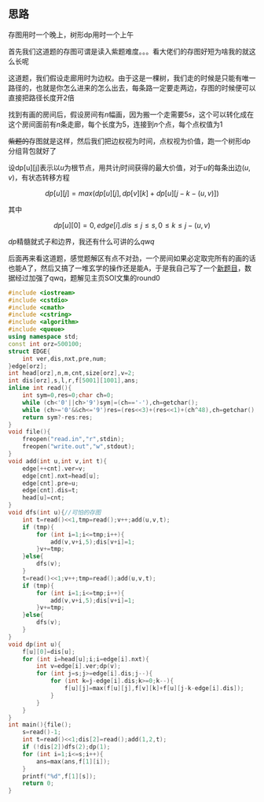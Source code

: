 ## 思路

存图用时一个晚上，树形dp用时一个上午

首先我们这道题的存图可谓是读入紫题难度。。。看大佬们的存图好短为啥我的就这么长呢

这道题，我们假设走廊用时为边权。由于这是一棵树，我们走的时候是只能有唯一路径的，也就是你怎么进来的怎么出去，每条路一定要走两边，存图的时候便可以直接把路径长度开$2$倍

找到有画的房间后，假设房间有$n$幅画，因为搬一个走需要$5s$，这个可以转化成在这个房间面前有$n$条走廊，每个长度为$5$，连接到$n$个点，每个点权值为1

~~紫题的~~存图就是这样，然后我们把边权视为时间，点权视为价值，跑一个树形dp分组背包就好了
  
设dp[u][j]表示以$u$为根节点，用共计$j$时间获得的最大价值，对于$u$的每条出边$(u,v)$，有状态转移方程

$$dp[u][j]=max(dp[u][j],dp[v][k]+dp[u][j-k-(u,v)])$$

其中

$$dp[u][0]=0,edge[i].dis\leq j\leq s,0\leq k\leq j-(u,v)$$

$dp$精髓就式子和边界，我还有什么可讲的么$qwq$

后面再来看这道题，感觉题解区有点不对劲，一个房间如果必定取完所有的画的话也能A了，然后又搞了一堆玄学的操作还是能A，于是我自己写了一个[新题目](https://www.luogu.com.cn/problem/T94578)，数据经过加强了qwq，题解见主页SOI文集的round0


```cpp
#include <iostream>
#include <cstdio>
#include <cmath>
#include <cstring>
#include <algorithm>
#include <queue>
using namespace std;
const int orz=500100;
struct EDGE{
    int ver,dis,nxt,pre,num;
}edge[orz];
int head[orz],n,m,cnt,size[orz],v=2;
int dis[orz],s,l,r,f[5001][1001],ans;
inline int read(){
    int sym=0,res=0;char ch=0;
    while (ch<'0'||ch>'9')sym|=(ch=='-'),ch=getchar();
    while (ch>='0'&&ch<='9')res=(res<<3)+(res<<1)+(ch^48),ch=getchar();
    return sym?-res:res;
}
void file(){
    freopen("read.in","r",stdin);
    freopen("write.out","w",stdout);
}
void add(int u,int v,int t){
    edge[++cnt].ver=v;
    edge[cnt].nxt=head[u];
    edge[cnt].pre=u;
    edge[cnt].dis=t;
    head[u]=cnt;
}
void dfs(int u){//可怕的存图
    int t=read()<<1,tmp=read();v++;add(u,v,t);
    if (tmp){
        for (int i=1;i<=tmp;i++){
            add(v,v+i,5);dis[v+i]=1;
        }v+=tmp;
    }else{
        dfs(v);
    }
    t=read()<<1;v++;tmp=read();add(u,v,t);
    if (tmp){
        for (int i=1;i<=tmp;i++){
            add(v,v+i,5);dis[v+i]=1;
        }v+=tmp;
    }else{
        dfs(v);
    }
}
void dp(int u){
    f[u][0]=dis[u];
    for (int i=head[u];i;i=edge[i].nxt){
        int v=edge[i].ver;dp(v);
        for (int j=s;j>=edge[i].dis;j--){
            for (int k=j-edge[i].dis;k>=0;k--){
                f[u][j]=max(f[u][j],f[v][k]+f[u][j-k-edge[i].dis]);
            }
        }
    }
}
int main(){file();
    s=read()-1;
    int t=read()<<1;dis[2]=read();add(1,2,t);
    if (!dis[2])dfs(2);dp(1);
    for (int i=1;i<=s;i++){
        ans=max(ans,f[1][i]);
    }
    printf("%d",f[1][s]);
    return 0;
}
```
